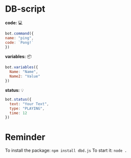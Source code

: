 # DB-script


**code:** :computer: 

```js
bot.command({
name: "ping", 
code: `Pong!` 
})
```

**variables:** :package:

```js
bot.variables({
  Name: "Name",
  Name2: "Value"
})
```

**status:** :bulb:

```js
bot.status({
  text: "Your Text",
  type: "PLAYING",
  time: 12
})
```

# Reminder

To install the package: `npm install dbd.js`
To start it: `node .`

